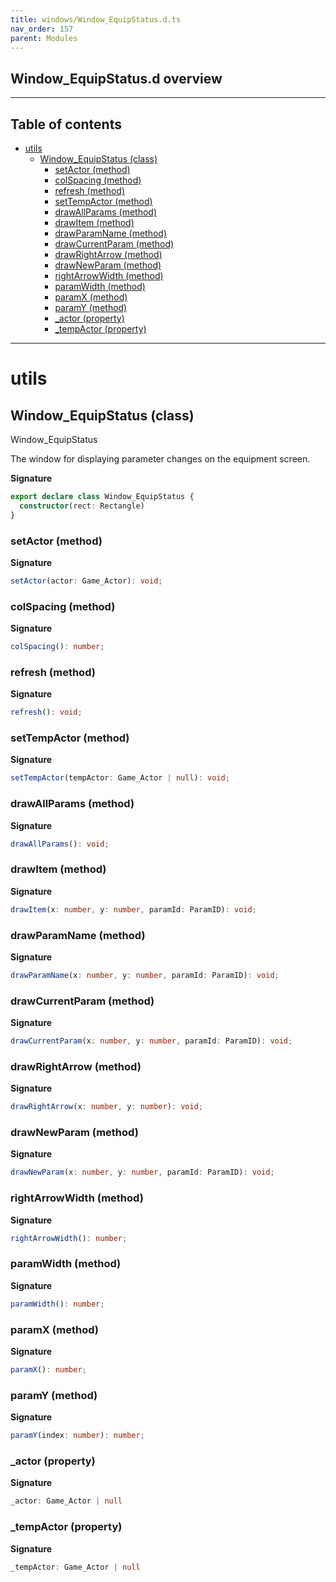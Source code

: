 ```yaml
---
title: windows/Window_EquipStatus.d.ts
nav_order: 157
parent: Modules
---
```


## Window_EquipStatus.d overview

---

<h2 class="text-delta">Table of contents</h2>

- [utils](#utils)
  - [Window_EquipStatus (class)](#window_equipstatus-class)
    - [setActor (method)](#setactor-method)
    - [colSpacing (method)](#colspacing-method)
    - [refresh (method)](#refresh-method)
    - [setTempActor (method)](#settempactor-method)
    - [drawAllParams (method)](#drawallparams-method)
    - [drawItem (method)](#drawitem-method)
    - [drawParamName (method)](#drawparamname-method)
    - [drawCurrentParam (method)](#drawcurrentparam-method)
    - [drawRightArrow (method)](#drawrightarrow-method)
    - [drawNewParam (method)](#drawnewparam-method)
    - [rightArrowWidth (method)](#rightarrowwidth-method)
    - [paramWidth (method)](#paramwidth-method)
    - [paramX (method)](#paramx-method)
    - [paramY (method)](#paramy-method)
    - [\_actor (property)](#_actor-property)
    - [\_tempActor (property)](#_tempactor-property)

---

# utils

## Window_EquipStatus (class)

Window_EquipStatus

The window for displaying parameter changes on the equipment screen.

**Signature**

```ts
export declare class Window_EquipStatus {
  constructor(rect: Rectangle)
}
```

### setActor (method)

**Signature**

```ts
setActor(actor: Game_Actor): void;
```

### colSpacing (method)

**Signature**

```ts
colSpacing(): number;
```

### refresh (method)

**Signature**

```ts
refresh(): void;
```

### setTempActor (method)

**Signature**

```ts
setTempActor(tempActor: Game_Actor | null): void;
```

### drawAllParams (method)

**Signature**

```ts
drawAllParams(): void;
```

### drawItem (method)

**Signature**

```ts
drawItem(x: number, y: number, paramId: ParamID): void;
```

### drawParamName (method)

**Signature**

```ts
drawParamName(x: number, y: number, paramId: ParamID): void;
```

### drawCurrentParam (method)

**Signature**

```ts
drawCurrentParam(x: number, y: number, paramId: ParamID): void;
```

### drawRightArrow (method)

**Signature**

```ts
drawRightArrow(x: number, y: number): void;
```

### drawNewParam (method)

**Signature**

```ts
drawNewParam(x: number, y: number, paramId: ParamID): void;
```

### rightArrowWidth (method)

**Signature**

```ts
rightArrowWidth(): number;
```

### paramWidth (method)

**Signature**

```ts
paramWidth(): number;
```

### paramX (method)

**Signature**

```ts
paramX(): number;
```

### paramY (method)

**Signature**

```ts
paramY(index: number): number;
```

### \_actor (property)

**Signature**

```ts
_actor: Game_Actor | null
```

### \_tempActor (property)

**Signature**

```ts
_tempActor: Game_Actor | null
```

